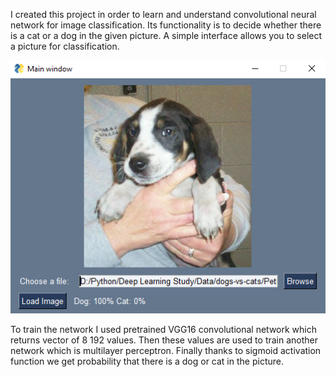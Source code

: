 I created this project in order to learn and understand convolutional neural network for image classification. Its functionality is to decide whether there is a cat or a dog in
the given picture. A simple interface allows you to select a picture for classification.

<p align="center">
  <img src="https://github.com/DJcarlo23/deep-learning-mini-projects/blob/main/Cats%20and%20dogs%20classifier/images/window.PNG?raw=true" alt="Sublime's custom image"/>
</p>

To train the network I used pretrained VGG16 convolutional network which returns vector of 8 192 values. Then these values are used to train another network which is multilayer perceptron. Finally thanks to sigmoid activation function we get probability that there is a dog or cat in the picture.     

